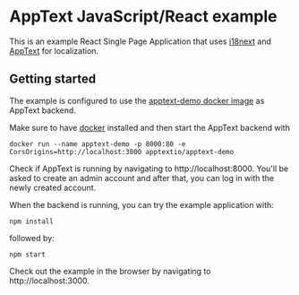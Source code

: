 # AppText JavaScript/React example

This is an example React Single Page Application that uses [i18next](https://www.i18next.com/) and [AppText](https://apptext.io) for localization.

## Getting started
The example is configured to use the [apptext-demo docker image](https://hub.docker.com/r/apptextio/apptext-demo) as AppText backend.

Make sure to have [docker](https://docs.docker.com/get-docker/) installed and then start the AppText backend with

```
docker run --name apptext-demo -p 8000:80 -e CorsOrigins=http://localhost:3000 apptextio/apptext-demo
```

Check if AppText is running by navigating to http://localhost:8000. You'll be asked to create an admin account and after that, you can log in with the newly created account.

When the backend is running, you can try the example application with:

```
npm install
```

followed by:

```
npm start
```

Check out the example in the browser by navigating to http://localhost:3000.